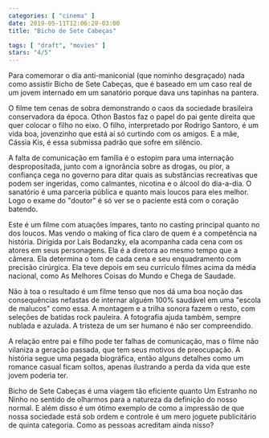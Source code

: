 ```yaml
---
categories: [ "cinema" ]
date: 2019-05-11T12:06:28-03:00
title: "Bicho de Sete Cabeças"

tags: [ "draft", "movies" ]
stars: "4/5"
---
```

Para comemorar o dia anti-maniconial (que nominho desgraçado) nada como assistir Bicho de Sete Cabeças, que é baseado em um caso real de um jovem internado em um sanatório porque dava uns tapinhas na pantera.

O filme tem cenas de sobra demonstrando o caos da sociedade brasileira conservadora da época. Othon Bastos faz o papel do pai gente direita que quer colocar o filho no eixo. O filho, interpretado por Rodrigo Santoro, é um vida boa, jovenzinho que está aí só curtindo com os amigos. E a mãe, Cássia Kis, é essa submissa padrão que sofre em silêncio.

A falta de comunicação em família é o estopim para uma internação despropositada, junto com a ignorância sobre as drogas, ou pior, a confiança cega no governo para ditar quais as substâncias recreativas que podem ser ingeridas, como calmantes, nicotina e o álcool do dia-a-dia. O sanatório é uma parceria pública e quanto mais loucos para eles melhor. Logo o exame do "doutor" é só ver se o paciente está com o coração batendo.

Este é um filme com atuações ímpares, tanto no casting principal quanto no dos loucos. Mas vendo o making of fica claro de quem é a competência na história. Dirigida por Laís Bodanzky, ela acompanha cada cena com os atores em seus personagens. Ela é a diretora ao mesmo tempo que a câmera. Ela determina o tom de cada cena e seu enquadramento com precisão cirúrgica. Ela teve depois em seu currículo filmes acima da média nacional, como As Melhores Coisas do Mundo e Chega de Saudade.

Não à toa o resultado é um filme tenso que nos dá uma boa noção das consequências nefastas de internar alguém 100% saudável em uma "escola de malucos" como essa. A montagem e a trilha sonora fazem o resto, com seleções de batidas rock pauleira. A fotografia ajuda também, sempre nublada e azulada. A tristeza de um ser humano é não ser compreendido.

A relação entre pai e filho pode ter falhas de comunicação, mas o filme não vilaniza a geração passada, que tem seus motivos de preocupação. A história segue uma pegada biográfica, então alguns detalhes como um romance casual ficam soltos, apenas ilustrando a perda da vida que este jovem poderia ter.

Bicho de Sete Cabeças é uma viagem tão eficiente quanto Um Estranho no Ninho no sentido de olharmos para a natureza da definição do nosso normal. E além disso é um ótimo exemplo de como a impressão de que nossa sociedade está sob ordem e controle é um mero joguete publicitário de quinta categoria. Como as pessoas acreditam ainda nisso?
